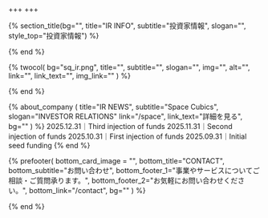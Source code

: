 +++
+++

{% section_title(bg="", title="IR INFO", subtitle="投資家情報", slogan="", style_top="投資家情報") %}
<!--display element -->
{% end %}

{% twocol(
  bg="sq_ir.png",
  title="",
  subtitle="",
  slogan="",
  img="",
  alt="",
  link="",
  link_text="",
  img_link=""
) %}
<!-- no text -->
{% end %}

{% about_company (
  title="IR NEWS",
  subtitle="Space Cubics",
  slogan="INVESTOR RELATIONS"
  link="/space",
  link_text="詳細を見る",
  bg=""
) %}
2025.12.31｜Third injection of funds
2025.11.31｜Second injection of funds
2025.10.31｜First injection of funds 
2025.09.31｜Initial seed funding
{% end %}

{% prefooter(
  bottom_card_image = "<!--display element -->",
  bottom_title="CONTACT",
  bottom_subtitle="お問い合わせ",
  bottom_footer_1="事業やサービスについてご相談・ご質問承ります。",
  bottom_footer_2="お気軽にお問い合わせください。",
  bottom_link="/contact",
  bg=""
) %}
<!--display element -->
{% end %}
